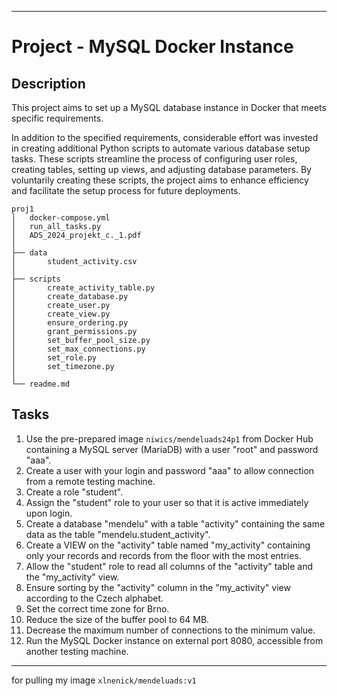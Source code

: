 
---

# Project - MySQL Docker Instance

## Description
This project aims to set up a MySQL database instance in Docker that meets specific requirements.

In addition to the specified requirements, considerable effort was invested in creating additional Python scripts to automate various database setup tasks. These scripts streamline the process of configuring user roles, creating tables, setting up views, and adjusting database parameters. By voluntarily creating these scripts, the project aims to enhance efficiency and facilitate the setup process for future deployments.

```
proj1
│   docker-compose.yml
│   run_all_tasks.py
│   ADS_2024_projekt_c._1.pdf
│
├── data
│       student_activity.csv
│
├── scripts
│       create_activity_table.py
│       create_database.py
│       create_user.py
│       create_view.py
│       ensure_ordering.py
│       grant_permissions.py
│       set_buffer_pool_size.py
│       set_max_connections.py
│       set_role.py
│       set_timezone.py
│
└── readme.md
```

## Tasks
1. Use the pre-prepared image `niwics/mendeluads24p1` from Docker Hub containing a MySQL server (MariaDB) with a user "root" and password "aaa".
2. Create a user with your login and password "aaa" to allow connection from a remote testing machine.
3. Create a role "student".
4. Assign the "student" role to your user so that it is active immediately upon login.
5. Create a database "mendelu" with a table "activity" containing the same data as the table "mendelu.student_activity".
6. Create a VIEW on the "activity" table named "my_activity" containing only your records and records from the floor with the most entries.
7. Allow the "student" role to read all columns of the "activity" table and the "my_activity" view.
8. Ensure sorting by the "activity" column in the "my_activity" view according to the Czech alphabet.
9. Set the correct time zone for Brno.
10. Reduce the size of the buffer pool to 64 MB.
11. Decrease the maximum number of connections to the minimum value.
12. Run the MySQL Docker instance on external port 8080, accessible from another testing machine.

---
for pulling my image 
```xlnenick/mendeluads:v1```
